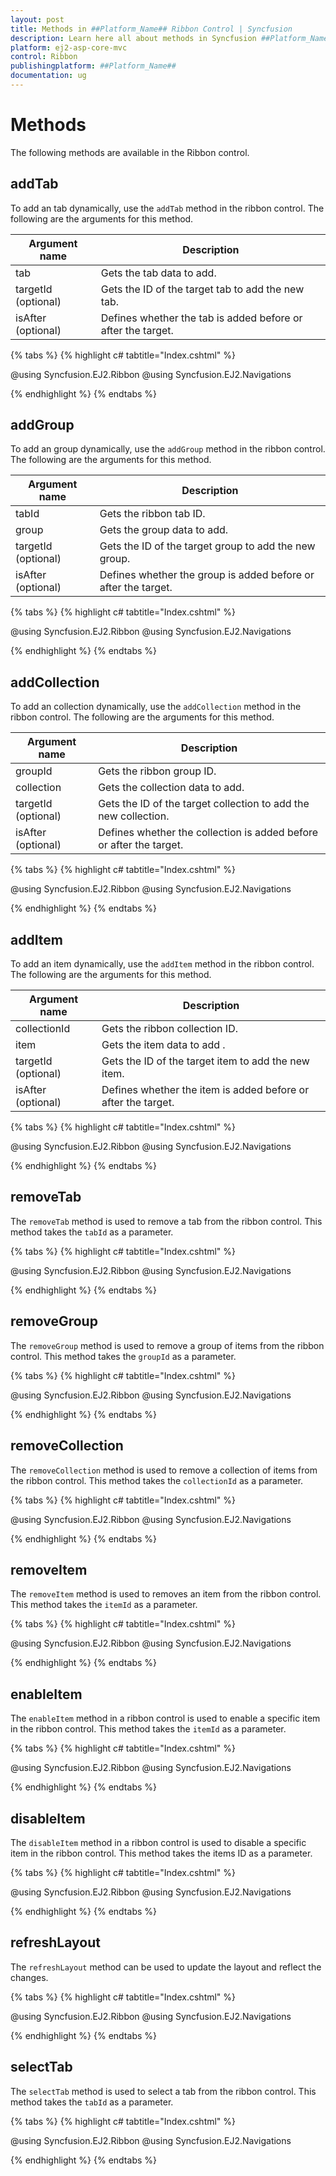 ```yaml
---
layout: post
title: Methods in ##Platform_Name## Ribbon Control | Syncfusion
description: Learn here all about methods in Syncfusion ##Platform_Name## Ribbon control of Syncfusion Essential JS 2 and more.
platform: ej2-asp-core-mvc
control: Ribbon
publishingplatform: ##Platform_Name##
documentation: ug
---
```


# Methods

The following methods are available in the Ribbon control.

## addTab

To add an tab dynamically, use the `addTab` method in the ribbon control. The following are the arguments for this method.

|   Argument name      |   Description                            |
|----------------------| -----------------------------------------|
|     tab              |    Gets the tab data to add.|
|     targetId (optional)|    Gets the ID of the target tab to add the new tab.|
|     isAfter (optional)|     Defines whether the tab is added before or after the target.|

{% tabs %}
{% highlight c# tabtitle="Index.cshtml" %}

@using Syncfusion.EJ2.Ribbon
@using Syncfusion.EJ2.Navigations

<ejs-button id="addTab" content="AddTab" onclick="addTab()" isPrimary="true"></ejs-button>

<ejs-ribbon id="ribbon">
    <e-ribbon-tabs>
        <e-ribbon-tab header="Home">
            <e-ribbon-groups>
                <e-ribbon-group header="Font">
                    <e-ribbon-collections>
                        <e-ribbon-collection>
                            <e-ribbon-items>
                                <e-ribbon-item type=Button>
                                    <e-ribbon-buttonsettings iconCss="e-icons e-cut" content="Cut"></e-ribbon-buttonsettings>
                                </e-ribbon-item>
                            </e-ribbon-items>
                        </e-ribbon-collection>
                    </e-ribbon-collections>
                </e-ribbon-group>
            </e-ribbon-groups>
        </e-ribbon-tab>
    </e-ribbon-tabs>
</ejs-ribbon>

<script>
    function addTab() {
        var ribbonObj = document.getElementById("ribbon").ej2_instances[0];
        let newTab = {
            header: "Insert",
            id: "tab"
        };
        ribbonObj.addTab(newTab);
    }
</script>

{% endhighlight %}
{% endtabs %}

## addGroup

To add an group dynamically, use the `addGroup` method in the ribbon control. The following are the arguments for this method.

|   Argument name      |   Description                            |
|----------------------| -----------------------------------------|
|     tabId            |    Gets the ribbon tab ID.|
|     group            |    Gets the group data to add.|
|     targetId (optional)|    Gets the ID of the target group to add the new group.|
|     isAfter (optional)|     Defines whether the group is added before or after the target.|

{% tabs %}
{% highlight c# tabtitle="Index.cshtml" %}

@using Syncfusion.EJ2.Ribbon
@using Syncfusion.EJ2.Navigations

<ejs-button id="addGroup" content="AddGroup" onclick="addGroup()" isPrimary="true"></ejs-button>

<ejs-ribbon id="ribbon">
    <e-ribbon-tabs>
        <e-ribbon-tab header="Home" id="homeTab">
            <e-ribbon-groups>
                <e-ribbon-group header="Font">
                    <e-ribbon-collections>
                        <e-ribbon-collection>
                            <e-ribbon-items>
                                <e-ribbon-item type=Button>
                                    <e-ribbon-buttonsettings iconCss="e-icons e-cut" content="Cut"></e-ribbon-buttonsettings>
                                </e-ribbon-item>
                            </e-ribbon-items>
                        </e-ribbon-collection>
                    </e-ribbon-collections>
                </e-ribbon-group>
            </e-ribbon-groups>
        </e-ribbon-tab>
    </e-ribbon-tabs>
</ejs-ribbon>

<script>
    function addGroup() {
        var ribbonObj = document.getElementById("ribbon").ej2_instances[0];
        let newGroup = {
            header: "newGroup",
            id: "insertGroup"
        }
        ribbonObj.addGroup("homeTab", newGroup);
    }
</script>

{% endhighlight %}
{% endtabs %}

## addCollection

To add an collection dynamically, use the `addCollection` method in the ribbon control. The following are the arguments for this method.

|   Argument name      |   Description                            |
|----------------------| -----------------------------------------|
|     groupId          |    Gets the ribbon group ID.|
|     collection       |    Gets the collection data to add.|
|     targetId (optional)|    Gets the ID of the target collection to add the new collection.|
|     isAfter (optional)|     Defines whether the collection is added before or after the target.|

{% tabs %}
{% highlight c# tabtitle="Index.cshtml" %}

@using Syncfusion.EJ2.Ribbon
@using Syncfusion.EJ2.Navigations

<ejs-button id="addCollection" content="AddCollection" onclick="addCollection()" isPrimary="true"></ejs-button>

<ejs-ribbon id="ribbon">
    <e-ribbon-tabs>
        <e-ribbon-tab header="Home">
            <e-ribbon-groups>
                <e-ribbon-group header="Font" id="fontGroup">
                    <e-ribbon-collections>
                        <e-ribbon-collection>
                            <e-ribbon-items>
                                <e-ribbon-item type=Button>
                                    <e-ribbon-buttonsettings iconCss="e-icons e-cut" content="Cut"></e-ribbon-buttonsettings>
                                </e-ribbon-item>
                            </e-ribbon-items>
                        </e-ribbon-collection>
                    </e-ribbon-collections>
                </e-ribbon-group>
            </e-ribbon-groups>
        </e-ribbon-tab>
    </e-ribbon-tabs>
</ejs-ribbon>

<script>
    function addCollection() {
        var ribbonObj = document.getElementById("ribbon").ej2_instances[0];
        let newCollection = {
            id: "insertCollection",
            items: [
                {
                    type: "Button",
                    buttonSettings: {
                    content: "Edit",
                    iconCss: "e-icons e-edit"
                    }
                },
                {
                    type: "ColorPicker",
                    colorPickerSettings: {
                        value: "035a"
                    }
                }
            ]
        }
    ribbonObj.addCollection("fontGroup", newCollection)
    }
</script>

{% endhighlight %}
{% endtabs %}

## addItem

To add an item dynamically, use the `addItem` method in the ribbon control. The following are the arguments for this method.

|   Argument name      |   Description                            |
|----------------------| -----------------------------------------|
|     collectionId     |    Gets the ribbon collection ID.|
|     item             |    Gets the item data to add .|
|     targetId (optional)|    Gets the ID of the target item to add the new item.|
|     isAfter (optional)|     Defines whether the item is added before or after the target.|

{% tabs %}
{% highlight c# tabtitle="Index.cshtml" %}

@using Syncfusion.EJ2.Ribbon
@using Syncfusion.EJ2.Navigations

<ejs-button id="addItem" content="AddItem" onclick="addItem()" isPrimary="true"></ejs-button>

<ejs-ribbon id="ribbon">
    <e-ribbon-tabs>
        <e-ribbon-tab header="Home" id="homeTab">
            <e-ribbon-groups>
                <e-ribbon-group header="Font" id="fontGroup" orientation="Column">
                    <e-ribbon-collections>
                        <e-ribbon-collection id="buttonCollection">
                            <e-ribbon-items>
                                <e-ribbon-item type=Button allowedSizes="Medium">
                                    <e-ribbon-buttonsettings iconCss="e-icons e-cut" content="Cut"></e-ribbon-buttonsettings>
                                </e-ribbon-item>
                            </e-ribbon-items>
                        </e-ribbon-collection>
                    </e-ribbon-collections>
                </e-ribbon-group>
            </e-ribbon-groups>
        </e-ribbon-tab>
    </e-ribbon-tabs>
</ejs-ribbon>

<script>
    function addItem() {
        var ribbonObj = document.getElementById("ribbon").ej2_instances[0];
        let newItem = {
            id: "insertItem",
            type: "ColorPicker",
            colorPickerSettings: {
                value: "035a"
            }
        }
        ribbonObj.addItem("buttonCollection", newItem)
    }
</script>

{% endhighlight %}
{% endtabs %}

## removeTab

The `removeTab` method is used to remove a tab from the ribbon control. This method takes the `tabId` as a parameter.

{% tabs %}
{% highlight c# tabtitle="Index.cshtml" %}

@using Syncfusion.EJ2.Ribbon
@using Syncfusion.EJ2.Navigations

<ejs-button id="removeTab" content="RemoveTab" onclick="removeTab()" isPrimary="true"></ejs-button>

<ejs-ribbon id="ribbon">
    <e-ribbon-tabs>
        <e-ribbon-tab header="Home" id="homeTab">
            <e-ribbon-groups>
                <e-ribbon-group header="Font">
                    <e-ribbon-collections>
                        <e-ribbon-collection>
                            <e-ribbon-items>
                                <e-ribbon-item type=Button>
                                    <e-ribbon-buttonsettings iconCss="e-icons e-cut" content="Cut"></e-ribbon-buttonsettings>
                                </e-ribbon-item>
                            </e-ribbon-items>
                        </e-ribbon-collection>
                    </e-ribbon-collections>
                </e-ribbon-group>
            </e-ribbon-groups>
        </e-ribbon-tab>
        <e-ribbon-tab header="Insert" id="insertTab">
        </e-ribbon-tab>
    </e-ribbon-tabs>
</ejs-ribbon>

<script>
    function removeTab() {
        var ribbonObj = document.getElementById("ribbon").ej2_instances[0];
        ribbonObj.removeTab("insertTab")
    }
</script>

{% endhighlight %}
{% endtabs %}

## removeGroup

The `removeGroup` method is used to remove a group of items from the ribbon control. This method takes the `groupId` as a parameter.

{% tabs %}
{% highlight c# tabtitle="Index.cshtml" %}

@using Syncfusion.EJ2.Ribbon
@using Syncfusion.EJ2.Navigations

<ejs-button id="removeGroup" content="RemoveGroup" onclick="removeGroup()" isPrimary="true"></ejs-button>

<ejs-ribbon id="ribbon">
    <e-ribbon-tabs>
        <e-ribbon-tab header="Home">
            <e-ribbon-groups>
                <e-ribbon-group header="Font" id="buttonGroup">
                    <e-ribbon-collections>
                        <e-ribbon-collection>
                            <e-ribbon-items>
                                <e-ribbon-item displayOptions=Auto type=Button>
                                    <e-ribbon-buttonsettings iconCss="e-icons e-cut" content="Cut"></e-ribbon-buttonsettings>
                                </e-ribbon-item>
                            </e-ribbon-items>
                        </e-ribbon-collection>
                    </e-ribbon-collections>
                </e-ribbon-group>
                <e-ribbon-group header="ClipBoard" id="clipBoard">
                </e-ribbon-group>
            </e-ribbon-groups>
        </e-ribbon-tab>
    </e-ribbon-tabs>
</ejs-ribbon>

<script>
    function removeGroup() {
        var ribbonObj = document.getElementById("ribbon").ej2_instances[0];
        ribbonObj.removeGroup("clipBoard");
    }
</script>

{% endhighlight %}
{% endtabs %}

## removeCollection

The `removeCollection` method is used to remove a collection of items from the ribbon control. This method takes the `collectionId` as a parameter.

{% tabs %}
{% highlight c# tabtitle="Index.cshtml" %}

@using Syncfusion.EJ2.Ribbon
@using Syncfusion.EJ2.Navigations

<ejs-button id="removeCollection" content="RemoveCollection" onclick="removeCollection()" isPrimary="true"></ejs-button>

<ejs-ribbon id="ribbon">
    <e-ribbon-tabs>
        <e-ribbon-tab header="Home">
            <e-ribbon-groups>
                <e-ribbon-group header="Font">
                    <e-ribbon-collections>
                        <e-ribbon-collection id="buttonCollection">
                            <e-ribbon-items>
                                <e-ribbon-item type=Button>
                                    <e-ribbon-buttonsettings iconCss="e-icons e-cut" content="Cut"></e-ribbon-buttonsettings>
                                </e-ribbon-item>
                            </e-ribbon-items>
                        </e-ribbon-collection>
                        <e-ribbon-collection id="colorPickerCollection">
                            <e-ribbon-items>
                                <e-ribbon-item type=ColorPicker>
                                    <e-ribbon-colorpickersettings value="035a"></e-ribbon-colorpickersettings>
                                </e-ribbon-item>
                            </e-ribbon-items>
                        </e-ribbon-collection>
                    </e-ribbon-collections>
                </e-ribbon-group>
            </e-ribbon-groups>
        </e-ribbon-tab>
    </e-ribbon-tabs>
</ejs-ribbon>

<script>
    function removeCollection() {
        var ribbonObj = document.getElementById("ribbon").ej2_instances[0];
        ribbonObj.removeCollection("colorPickerCollection");
    }
</script>

{% endhighlight %}
{% endtabs %}

## removeItem

The `removeItem` method is used to removes an item from the ribbon control. This method takes the `itemId` as a parameter.

{% tabs %}
{% highlight c# tabtitle="Index.cshtml" %}

@using Syncfusion.EJ2.Ribbon
@using Syncfusion.EJ2.Navigations

<ejs-button id="removeItem" content="RemoveItem" onclick="removeItem()" isPrimary="true"></ejs-button>

<ejs-ribbon id="ribbon">
    <e-ribbon-tabs>
        <e-ribbon-tab header="Home">
            <e-ribbon-groups>
                <e-ribbon-group header="Font">
                    <e-ribbon-collections>
                        <e-ribbon-collection>
                            <e-ribbon-items>
                                <e-ribbon-item type=Button id="cutItem">
                                    <e-ribbon-buttonsettings iconCss="e-icons e-cut" content="Cut"></e-ribbon-buttonsettings>
                                </e-ribbon-item>
                                <e-ribbon-item type=Button id="copyItem">
                                    <e-ribbon-buttonsettings iconCss="e-icons e-copy" content="Copy"></e-ribbon-buttonsettings>
                                </e-ribbon-item>
                            </e-ribbon-items>
                        </e-ribbon-collection>
                    </e-ribbon-collections>
                </e-ribbon-group>
            </e-ribbon-groups>
        </e-ribbon-tab>
    </e-ribbon-tabs>
</ejs-ribbon>

<script>
    function removeItem() {
        var ribbonObj = document.getElementById("ribbon").ej2_instances[0];
        ribbonObj.removeItem("copyItem")
    }
</script>

{% endhighlight %}
{% endtabs %}

## enableItem

The `enableItem` method in a ribbon control is used to enable a specific item in the ribbon control. This method takes the `itemId` as a parameter.

{% tabs %}
{% highlight c# tabtitle="Index.cshtml" %}

@using Syncfusion.EJ2.Ribbon
@using Syncfusion.EJ2.Navigations

<ejs-button id="enableItem" content="EnableItem" onclick="enableItem()" isPrimary="true"></ejs-button>

<ejs-ribbon id="ribbon">
    <e-ribbon-tabs>
        <e-ribbon-tab header="Home">
            <e-ribbon-groups>
                <e-ribbon-group header="Font">
                    <e-ribbon-collections>
                        <e-ribbon-collection>
                            <e-ribbon-items>
                                <e-ribbon-item type=Button disabled=true id="cutItem">
                                    <e-ribbon-buttonsettings iconCss="e-icons e-cut" content="Cut"></e-ribbon-buttonsettings>
                                </e-ribbon-item>
                            </e-ribbon-items>
                        </e-ribbon-collection>
                    </e-ribbon-collections>
                </e-ribbon-group>
            </e-ribbon-groups>
        </e-ribbon-tab>
    </e-ribbon-tabs>
</ejs-ribbon>

<script>
    function enableItem() {
        var ribbonObj = document.getElementById("ribbon").ej2_instances[0];
        ribbonObj.enableItem("cutItem")
    }
</script>

{% endhighlight %}
{% endtabs %}

## disableItem

The `disableItem` method in a ribbon control is used to disable a specific item in the ribbon control. This method takes the items ID as a parameter.

{% tabs %}
{% highlight c# tabtitle="Index.cshtml" %}

@using Syncfusion.EJ2.Ribbon
@using Syncfusion.EJ2.Navigations

<ejs-button id="disableItem" content="DisableItem" onclick="disableItem()" isPrimary="true"></ejs-button>

<ejs-ribbon id="ribbon">
    <e-ribbon-tabs>
        <e-ribbon-tab header="Home">
            <e-ribbon-groups>
                <e-ribbon-group header="Font">
                    <e-ribbon-collections>
                        <e-ribbon-collection>
                            <e-ribbon-items>
                                <e-ribbon-item type=Button id="cutItem">
                                    <e-ribbon-buttonsettings iconCss="e-icons e-cut" content="Cut"></e-ribbon-buttonsettings>
                                </e-ribbon-item>
                            </e-ribbon-items>
                        </e-ribbon-collection>
                    </e-ribbon-collections>
                </e-ribbon-group>
            </e-ribbon-groups>
        </e-ribbon-tab>
    </e-ribbon-tabs>
</ejs-ribbon>

<script>
    function disableItem() {
        var ribbonObj = document.getElementById("ribbon").ej2_instances[0];
        ribbonObj.disableItem("cutItem")
    }
</script>

{% endhighlight %}
{% endtabs %}

## refreshLayout

The `refreshLayout` method can be used to update the layout and reflect the changes.

{% tabs %}
{% highlight c# tabtitle="Index.cshtml" %}

@using Syncfusion.EJ2.Ribbon
@using Syncfusion.EJ2.Navigations

<ejs-button id="refresh" content="Refresh" onclick="refreshLayout()" isPrimary="true"></ejs-button>

<ejs-ribbon id="ribbon" activeLayout="Classic">
    <e-ribbon-tabs>
        <e-ribbon-tab header="Home" id="homeTab">
            <e-ribbon-groups>
                <e-ribbon-group header="Font" id="fontGroup" orientation="Column">
                    <e-ribbon-collections>
                        <e-ribbon-collection id="buttonCollection">
                            <e-ribbon-items>
                                <e-ribbon-item type=Button id="cutButton" allowedSizes="Medium">
                                    <e-ribbon-buttonsettings iconCss="e-icons e-cut" content="Cut"></e-ribbon-buttonsettings>
                                </e-ribbon-item>
                            </e-ribbon-items>
                        </e-ribbon-collection>
                    </e-ribbon-collections>
                </e-ribbon-group>
            </e-ribbon-groups>
        </e-ribbon-tab>
    </e-ribbon-tabs>
</ejs-ribbon>

<script>
    function refreshLayout() {
        var ribbonObj = document.getElementById("ribbon").ej2_instances[0];
        ribbonObj.activeLayout = "Simplified";
        ribbonObj.refreshLayout();
    }
</script>

{% endhighlight %}
{% endtabs %}

## selectTab

The `selectTab` method is used to select a tab from the ribbon control. This method takes the `tabId` as a parameter.

{% tabs %}
{% highlight c# tabtitle="Index.cshtml" %}

@using Syncfusion.EJ2.Ribbon
@using Syncfusion.EJ2.Navigations

<ejs-button id="selectTab" content="selectTab" onclick="selectTab()" isPrimary="true"></ejs-button>

<ejs-ribbon id="ribbon">
    <e-ribbon-tabs>
        <e-ribbon-tab header="Home" id="homeTab">
            <e-ribbon-groups>
                <e-ribbon-group header="Font">
                    <e-ribbon-collections>
                        <e-ribbon-collection>
                            <e-ribbon-items>
                                <e-ribbon-item type=Button>
                                    <e-ribbon-buttonsettings iconCss="e-icons e-cut" content="Cut"></e-ribbon-buttonsettings>
                                </e-ribbon-item>
                            </e-ribbon-items>
                        </e-ribbon-collection>
                    </e-ribbon-collections>
                </e-ribbon-group>
            </e-ribbon-groups>
        </e-ribbon-tab>
        <e-ribbon-tab header="Insert" id="insertTab">
        </e-ribbon-tab>
    </e-ribbon-tabs>
</ejs-ribbon>

<script>
    function selectTab() {
        var ribbonObj = document.getElementById("ribbon").ej2_instances[0];
        ribbonObj.selectTab("insertTab")
    }
</script>

{% endhighlight %}
{% endtabs %}